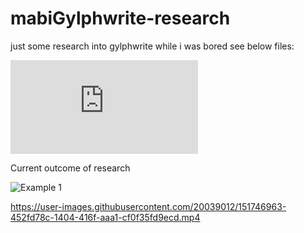 # mabiGylphwrite-research
just some research into gylphwrite while i was bored
see below files:

![research](https://github.com/PoiDoe/mabiGylphwrite-research/blob/master/preset%20effect%20breakdowns.md)


Current outcome of research



![Example 1](https://user-images.githubusercontent.com/20039012/151746858-62088e48-4ee9-4c16-a79a-c1707380168e.jpg)


https://user-images.githubusercontent.com/20039012/151746963-452fd78c-1404-416f-aaa1-cf0f35fd9ecd.mp4


